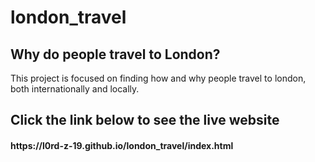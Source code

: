 # london_travel
<h2>Why do people travel to London?</h2>
This project is focused on finding how and why people travel to london, both internationally and locally.

<h2>Click the link below to see the live website</h2>
<h4>https://l0rd-z-19.github.io/london_travel/index.html</h4>
